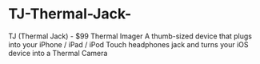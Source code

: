 TJ-Thermal-Jack-
================

TJ (Thermal Jack) - $99 Thermal Imager A thumb-sized device that plugs into your iPhone / iPad / iPod Touch headphones jack and turns your iOS device into a Thermal Camera
